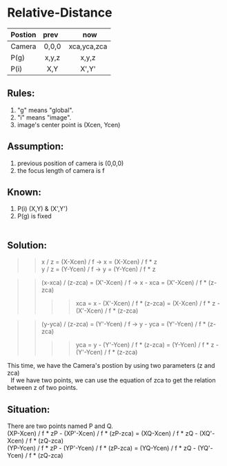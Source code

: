 # Relative-Distance  
  
| Postion |   prev    |        now      |  
| ------- |:---------:|:---------------:|  
|Camera   |   0,0,0   |    xca,yca,zca  |  
|P(g)     |   x,y,z   |       x,y,z     |  
|P(i)     |    X,Y    |       X',Y'     |  
  
## Rules:  
1. "g" means "global".  
2. "i" means "image".  
3. image's center point is (Xcen, Ycen)  
  
## Assumption:  
1. previous position of camera is (0,0,0)  
2. the focus length of camera is f  
  
## Known:  
1. P(i) (X,Y) & (X',Y')  
2. P(g) is fixed  
  
## Solution:  
>>x / z = (X-Xcen) / f -> x = (X-Xcen) / f * z  
>>y / z = (Y-Ycen) / f -> y = (Y-Ycen) / f * z  
  
>>(x-xca) / (z-zca) = (X'-Xcen) / f -> x - xca = (X'-Xcen) / f * (z-zca)  
>>>>xca = x - (X'-Xcen) / f * (z-zca) = (X-Xcen) / f * z - (X'-Xcen) / f * (z-zca)  
  
>>(y-yca) / (z-zca) = (Y'-Ycen) / f -> y - yca = (Y'-Ycen) / f * (z-zca)  
>>>>yca = y - (Y'-Ycen) / f * (z-zca) = (Y-Ycen) / f * z - (Y'-Ycen) / f * (z-zca)  
  
This time, we have the Camera's postion by using two parameters (z and zca)  
  
If we have two points, we can use the equation of zca to get the relation between z of two points.  
## Situation:  
There are two points named P and Q.  
(XP-Xcen) / f * zP - (XP'-Xcen) / f * (zP-zca) = (XQ-Xcen) / f * zQ - (XQ'-Xcen) / f * (zQ-zca)  
(YP-Ycen) / f * zP - (YP'-Ycen) / f * (zP-zca) = (YQ-Ycen) / f * zQ - (YQ'-Ycen) / f * (zQ-zca)  
